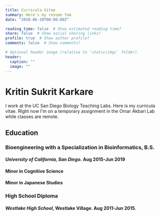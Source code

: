 ```yaml
---
title: Curricula Vitae
summary: Here's my resume fam
date: "2018-06-28T00:00:00Z"

reading_time: false  # Show estimated reading time?
share: false  # Show social sharing links?
profile: true  # Show author profile?
comments: false  # Show comments?

# Optional header image (relative to `static/img/` folder).
header:
  caption: ""
  image: ""
---
```


# Kritin Sukrit Karkare
I work at the UC San Diego Biology Teaching Labs. Here is my curricula vitae. RIght now
I'm on a temporary assignment in the Omar Akbari Lab while classes are remote. 

## Education 


### **Bioengineering with a Specialization in Bioinformatics**, B.S. 
#### *University of California, San Diego.* Aug 2015-Jun 2019
####  Minor in Cognitive Science
####  Minor in Japanese Studies

### High School Diploma
#### *Westlake High School*, Westlake Village. Aug 2011-Jun 2015. 





